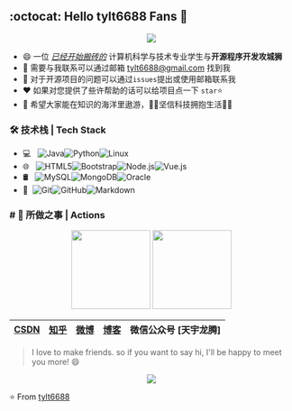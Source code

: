 ## :octocat: Hello tylt6688 Fans 👋 

<div align="center">
    <img src="https://github-readme-stats.vercel.app/api?username=tylt6688&show_icons=true&count_private=true&hide=prs&theme=default_repocard"/> 
</div>

- 😄 一位  <u>*已经开始搬砖的*</u>   计算机科学与技术专业学生与**开源程序开发攻城狮**
- 💌 需要与我联系可以通过邮箱 [tylt6688@gmail.com](mailto:tylt6688@gmail.com) 找到我
- 🙌 对于开源项目的问题可以通过`issues`提出或使用邮箱联系我
- ❤ 如果对您提供了些许帮助的话可以给项目点一下 `star`⭐
- 🎏 希望大家能在知识的海洋里遨游，🐱‍🏍坚信科技拥抱生活🙆‍♂️

### 🛠 技术栈 | Tech Stack

- 💻 &#160; ![Java](https://img.shields.io/badge/-Java-333333?style=flat&logo=Java&logoColor=007396)![Python](https://img.shields.io/badge/-Python-333333?style=flat&logo=Python&logoColor=347BB4)![Linux](https://img.shields.io/badge/-Linux-333333?style=flat&logo=Linux&logoColor=FCC624)
- 🌐 &#160; ![HTML5](https://img.shields.io/badge/-HTML5-333333?style=flat&logo=HTML5)![Bootstrap](https://img.shields.io/badge/-Bootstrap-333333?style=flat&logo=bootstrap&logoColor=563D7C)![Node.js](https://img.shields.io/badge/-Node.js-333333?style=flat&logo=node.js)![Vue.js](https://img.shields.io/badge/-VueJS-333333?style=flat&logo=Vue.js)
- 🛢 &#160; ![MySQL](https://img.shields.io/badge/-MySQL-333333?style=flat&logo=mysql)![MongoDB](https://img.shields.io/badge/-MongoDB-333333?style=flat&logo=mongodb)![Oracle](https://img.shields.io/badge/-Oracle-333333?style=flat&logo=Oracle)
- 🔧 &#160;![Git](https://img.shields.io/badge/-Git-333333?style=flat&logo=git)![GitHub](https://img.shields.io/badge/-GitHub-333333?style=flat&logo=github)![Markdown](https://img.shields.io/badge/-Markdown-333333?style=flat&logo=markdown)

### # 🚀 所做之事 | Actions

<div align="center">
    <img  height="140px" src="https://github-readme-streak-stats.herokuapp.com/?user=tylt6688" />
    <img  height="140px" src="https://github-readme-stats.vercel.app/api/top-langs/?username=tylt6688&layout=compact" /> 
</div>


<!-- 连续提交代码天数记录<div align="center">
    <img src="https://activity-graph.herokuapp.com/graph?username=tylt6688&theme=dracula" />
</div> -->




| [CSDN](https://blog.csdn.net/tylt6688) | [知乎](https://www.zhihu.com/people/tylt6688) | [微博](https://weibo.com/u/2662012821) | [博客](https://love.tylt.xyz) | 微信公众号 [天宇龙腾] |
| :------------------------------------: | :-------------------------------------------: | :------------------------------------: | :---------------------------: | :-------------------: |

> I love to make friends. so if you want to say hi, I'll be happy to meet you more! 😄

<div align="center"> <img src="https://visitor-badge.glitch.me/badge?page_id=tylt6688" /> </div>

⭐️ From [tylt6688](https://github.com/tylt6688)

